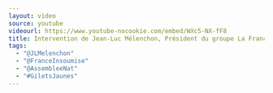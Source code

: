```yaml
---
layout: video
source: youtube
videourl: https://www.youtube-nocookie.com/embed/WXc5-NX-fF8
title: Intervention de Jean-Luc Mélenchon, Président du groupe La France insoumise à l'Assemblée nationale
tags:
  - "@JLMelenchon"
  - "@FranceInsoumise"
  - "@AssembleeNat"
  - "#GiletsJaunes"
---
```

